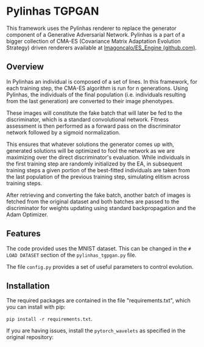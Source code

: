 # Pylinhas TGPGAN

This framework uses the Pylinhas renderer to replace the generator component of a Generative Adversarial Network.
Pylinhas is a part of a bigger collection of CMA-ES (Covariance Matrix Adaptation Evolution Strategy) driven renderers available at [lmagoncalo/ES_Engine (github.com)](https://github.com/lmagoncalo/ES_Engine).

## Overview

In Pylinhas an individual is composed of a set of lines. In this framework, for each training step, the CMA-ES algorithm is run for n generations. Using Pylinhas, the individuals of the final population (i.e. individuals resulting from the last generation) are converted to their image phenotypes.

These images will constitute the fake batch that will later be fed to the discriminator, which is a standard convolutional network.
Fitness assessment is then performed as a forward pass on the discriminator network followed by a sigmoid normalization.

This ensures that whatever solutions the generator comes up with, generated solutions will be optimized to fool the network as we are maximizing over the direct discriminator's evaluation.
While individuals in the first training step are randomly initialized by the EA, in subsequent training steps a given portion of the best-fitted individuals are taken from the last population of the previous training step, simulating elitism across training steps.

After retrieving and converting the fake batch, another batch of images is fetched from the original dataset and both batches are passed to the discriminator for weights updating using standard backpropagation and the Adam Optimizer.

## Features

The code provided uses the MNIST dataset. 
This can be changed in the <code># LOAD DATASET</code> section of the <code>pylinhas_tgpgan.py</code> file.

The file <code>config.py</code> provides a set of useful parameters to control evolution. 


## Installation

The required packages are contained in the file "requirements.txt", which you can install with pip:

<code>pip install -r requirements.txt</code>.

If you are having issues, install the <code>pytorch_wavelets</code> as specified in the original repository:

